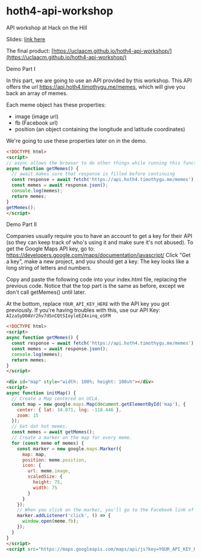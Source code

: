 # hoth4-api-workshop
API workshop at Hack on the Hill

Slides: [link here](https://docs.google.com/presentation/d/1YEgcMFwmaE4JY3IDK3QxzQHgyrVeyOmiA6DKoMgxDP0/edit?usp=sharing)

The final product: [https://uclaacm.github.io/hoth4-api-workshop/](https://uclaacm.github.io/hoth4-api-workshop/)

Demo Part I

In this part, we are going to use an API provided by this workshop. This API offers the url https://api.hoth4.timothygu.me/memes, which will give you back an array of memes. 

Each meme object has these properties:

* image (image url)
* fb (Facebook url)
* position (an object containing the longitude and latitude coordinates)

We're going to use these properties later on in the demo. 

```html
<!DOCTYPE html>
<script>
// async allows the browser to do other things while running this function
async function getMemes() {
  // await makes sure that response is filled before continuing
  const response = await fetch('https://api.hoth4.timothygu.me/memes');
  const memes = await response.json();
  console.log(memes);
  return memes;
}
getMemes();
</script>
```

Demo Part II

Companies usually require you to have an account to get a key for their API (so they can keep track of who's using it and make sure it's not abused). 
To get the Google Maps API key, go to: https://developers.google.com/maps/documentation/javascript/ 
Click "Get a key", make a new project, and you should get a key. The key looks like a long string of letters and numbers. 

Copy and paste the following code into your index.html file, replacing the previous code. 
Notice that the top part is the same as before, except we don't call getMemes() until later.

At the bottom, replace ```YOUR_API_KEY_HERE``` with the API key you got previously. If you're having troubles with this, use our API Key: ```AIzaSyD0AVr2hv7dSnCQtSIoyleEZ4xinq_oSFM```

```html
<!DOCTYPE html>
<script>
async function getMemes() {
  const response = await fetch('https://api.hoth4.timothygu.me/memes');
  const memes = await response.json();
  console.log(memes);
  return memes;
}
</script>

<div id="map" style="width: 100%; height: 100vh"></div>
<script>
async function initMap() {
  // Create a Map centered on UCLA.
  const map = new google.maps.Map(document.getElementById('map'), {
    center: { lat: 34.071, lng: -118.446 },
    zoom: 15
  });
  // Get dat hot memes.
  const memes = await getMemes();
  // Create a marker on the map for every meme.
  for (const meme of memes) {
    const marker = new google.maps.Marker({
      map: map,
      position: meme.position,
      icon: {
        url: meme.image,
        scaledSize: {
          height: 75,
          width: 75
        }
      }
    });
    // When you click on the marker, you'll go to the Facebook link of the meme
    marker.addListener('click', () => {
      window.open(meme.fb);
    });
  }
}
</script>
<script src="https://maps.googleapis.com/maps/api/js?key=YOUR_API_KEY_HERE&amp;callback=initMap"></script>
```
